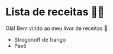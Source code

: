 # Lista de receitas :man_cook:

Olá! Bem vindo ao meu livor de receitas :wave:

- Strogonoff de frango
- Pavê